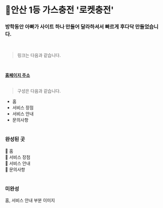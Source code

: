 # 💨안산 1등 가스충전 '로켓충전'

### 방학동안 아빠가 사이트 하나 만들어 달라하셔서 빠르게 후다닥 만들었습니다.
<br>

>링크는 다음과 같습니다.
<br>

**[홈페이지 주소](http://rocketgas.ga/)**
<br>
<br>
>구성은 다음과 같습니다.

* 홈
* 서비스 장점
* 서비스 안내
* 문의사항
<br><br>

### 완성된 곳<br>
🥇 홈<br>
🥇 서비스 장점<br>
🥇 서비스 안내<br>
🥇 문의사항
<br><br>

### 미완성<br>
홈, 서비스 안내 부분 이미지 
